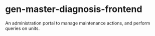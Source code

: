 # gen-master-diagnosis-frontend
An administration portal to manage maintenance actions, and perform queries on units.
